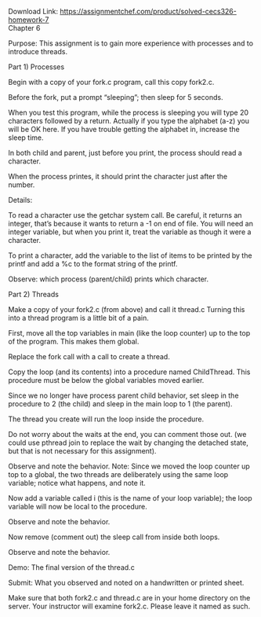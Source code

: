Download Link: https://assignmentchef.com/product/solved-cecs326-homework-7
<br>
Chapter 6

Purpose: This assignment is to gain more experience with processes and to introduce threads.

Part 1) Processes

Begin with a copy of your fork.c program, call this copy fork2.c.

Before the fork, put a prompt “sleeping”; then sleep for 5 seconds.

When you test this program, while the process is sleeping you will type 20 characters followed by a return. Actually if you type the alphabet (a-z) you will be OK here. If you have trouble getting the alphabet in, increase the sleep time.

In both child and parent, just before you print, the process should read a character.

When the process printes, it should print the character just after the number.

Details:

To read a character use the getchar system call. Be careful, it returns an integer, that’s because it wants to return a -1 on end of file. You will need an integer variable, but when you print it, treat the variable as though it were a character.

To print a character, add the variable to the list of items to be printed by the printf and add a %c to the format string of the printf.

Observe: which process (parent/child) prints which character.

Part 2) Threads

Make a copy of your fork2.c (from above) and call it thread.c Turning this into a thread program is a little bit of a pain.

First, move all the top variables in main (like the loop counter) up to the top of the program. This makes them global.

Replace the fork call with a call to create a thread.

Copy the loop (and its contents) into a procedure named ChildThread. This procedure must be below the global variables moved earlier.

Since we no longer have process parent child behavior, set sleep in the procedure to 2 (the child) and sleep in the main loop to 1 (the parent).

The thread you create will run the loop inside the procedure.

Do not worry about the waits at the end, you can comment those out. (we could use pthread join to replace the wait by changing the detached state, but that is not necessary for this assignment).

Observe and note the behavior. Note: Since we moved the loop counter up top to a global, the two threads are deliberately using the same loop variable; notice what happens, and note it.

Now add a variable called i (this is the name of your loop variable); the loop variable will now be local to the procedure.

Observe and note the behavior.

Now remove (comment out) the sleep call from inside both loops.

Observe and note the behavior.

Demo: The final version of the thread.c

Submit: What you observed and noted on a handwritten or printed sheet.

Make sure that both fork2.c and thread.c are in your home directory on the server. Your instructor will examine fork2.c. Please leave it named as such.



